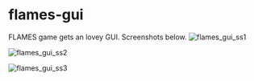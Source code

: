 # flames-gui
FLAMES game gets an lovey GUI. Screenshots below.
![flames_gui_ss1](https://user-images.githubusercontent.com/61022113/106862525-42dd1700-66ed-11eb-8f79-92ae91312d7d.png)

![flames_gui_ss2](https://user-images.githubusercontent.com/61022113/106862599-5a1c0480-66ed-11eb-85ce-1b6ee16fbc84.png)

![flames_gui_ss3](https://user-images.githubusercontent.com/61022113/106862669-715af200-66ed-11eb-96b6-91636ecf98bb.png)
